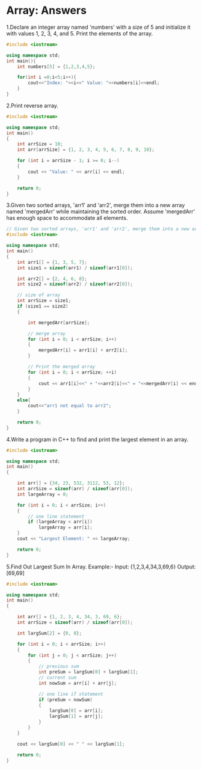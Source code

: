 # Array: Answers

1.Declare an integer array named 'numbers' with a size of 5 and initialize it with values 1, 2, 3, 4, and 5. Print the elements of the array.

```cpp
#include <iostream>

using namespace std;
int main(){
    int numbers[5] = {1,2,3,4,5};

    for(int i =0;i<5;i++){
        cout<<"Index: "<<i<<" Value: "<<numbers[i]<<endl;
    }
}
```


2.Print reverse array.
```cpp
#include <iostream>

using namespace std;
int main()
{
    int arrSize = 10;
    int arr[arrSize] = {1, 2, 3, 4, 5, 6, 7, 8, 9, 10};

    for (int i = arrSize - 1; i >= 0; i--)
    {
        cout << "Value: " << arr[i] << endl;
    }

    return 0;
}
```


3.Given two sorted arrays, 'arr1' and 'arr2', merge them into a new array named 'mergedArr' while maintaining the sorted order. Assume 'mergedArr' has enough space to accommodate all elements.

```cpp
// Given two sorted arrays, 'arr1' and 'arr2', merge them into a new array named 'mergedArr' while maintaining the sorted order. Assume 'mergedArr' has enough space to accommodate all elements.
#include <iostream>

using namespace std;
int main()
{
    int arr1[] = {1, 3, 5, 7};
    int size1 = sizeof(arr1) / sizeof(arr1[0]);

    int arr2[] = {2, 4, 6, 8};
    int size2 = sizeof(arr2) / sizeof(arr2[0]);

    // size of array
    int arrSize = size1;
    if (size1 == size2)
    {

        int mergedArr[arrSize];

        // merge array
        for (int i = 0; i < arrSize; i++)
        {
            mergedArr[i] = arr1[i] + arr2[i];
        }

        // Print the merged array
        for (int i = 0; i < arrSize; ++i)
        {
            cout << arr1[i]<<" + "<<arr2[i]<<" = "<<mergedArr[i] << endl;
        }
    }
    else{
        cout<<"arr1 not equal to arr2";
    }

    return 0;
}
```
4.Write a program in C++ to find and print the largest element in an array.
```cpp
#include <iostream>

using namespace std;
int main()
{

    int arr[] = {34, 23, 532, 3112, 53, 12};
    int arrSize = sizeof(arr) / sizeof(arr[0]);
    int largeArray = 0;

    for (int i = 0; i < arrSize; i++)
    {
        // one line statement
        if (largeArray < arr[i])
            largeArray = arr[i];
    }
    cout << "Largest Element: " << largeArray;

    return 0;
}
```

5.Find Out Largest Sum In Array. Example:- Input: {1,2,3,4,34,3,69,6} Output:[69,69]

```cpp
#include <iostream>

using namespace std;
int main()
{

    int arr[] = {1, 2, 3, 4, 34, 3, 69, 6};
    int arrSize = sizeof(arr) / sizeof(arr[0]);

    int largSum[2] = {0, 0};

    for (int i = 0; i < arrSize; i++)
    {
        for (int j = 0; j < arrSize; j++)
        {
            // previous sum
            int preSum = largSum[0] + largSum[1];
            // current sum
            int nowSum = arr[i] + arr[j];

            // one line if statement
            if (preSum < nowSum)
            {
                largSum[0] = arr[i];
                largSum[1] = arr[j];
            }
        }
    }

    cout << largSum[0] << " " << largSum[1];

    return 0;
}
```